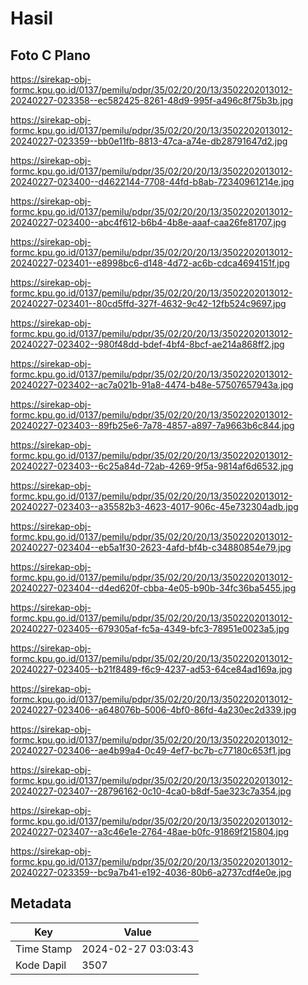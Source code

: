 # Hasil

## Foto C Plano

https://sirekap-obj-formc.kpu.go.id/0137/pemilu/pdpr/35/02/20/20/13/3502202013012-20240227-023358--ec582425-8261-48d9-995f-a496c8f75b3b.jpg

https://sirekap-obj-formc.kpu.go.id/0137/pemilu/pdpr/35/02/20/20/13/3502202013012-20240227-023359--bb0e11fb-8813-47ca-a74e-db28791647d2.jpg

https://sirekap-obj-formc.kpu.go.id/0137/pemilu/pdpr/35/02/20/20/13/3502202013012-20240227-023400--d4622144-7708-44fd-b8ab-72340961214e.jpg

https://sirekap-obj-formc.kpu.go.id/0137/pemilu/pdpr/35/02/20/20/13/3502202013012-20240227-023400--abc4f612-b6b4-4b8e-aaaf-caa26fe81707.jpg

https://sirekap-obj-formc.kpu.go.id/0137/pemilu/pdpr/35/02/20/20/13/3502202013012-20240227-023401--e8998bc6-d148-4d72-ac6b-cdca4694151f.jpg

https://sirekap-obj-formc.kpu.go.id/0137/pemilu/pdpr/35/02/20/20/13/3502202013012-20240227-023401--80cd5ffd-327f-4632-9c42-12fb524c9697.jpg

https://sirekap-obj-formc.kpu.go.id/0137/pemilu/pdpr/35/02/20/20/13/3502202013012-20240227-023402--980f48dd-bdef-4bf4-8bcf-ae214a868ff2.jpg

https://sirekap-obj-formc.kpu.go.id/0137/pemilu/pdpr/35/02/20/20/13/3502202013012-20240227-023402--ac7a021b-91a8-4474-b48e-57507657943a.jpg

https://sirekap-obj-formc.kpu.go.id/0137/pemilu/pdpr/35/02/20/20/13/3502202013012-20240227-023403--89fb25e6-7a78-4857-a897-7a9663b6c844.jpg

https://sirekap-obj-formc.kpu.go.id/0137/pemilu/pdpr/35/02/20/20/13/3502202013012-20240227-023403--6c25a84d-72ab-4269-9f5a-9814af6d6532.jpg

https://sirekap-obj-formc.kpu.go.id/0137/pemilu/pdpr/35/02/20/20/13/3502202013012-20240227-023403--a35582b3-4623-4017-906c-45e732304adb.jpg

https://sirekap-obj-formc.kpu.go.id/0137/pemilu/pdpr/35/02/20/20/13/3502202013012-20240227-023404--eb5a1f30-2623-4afd-bf4b-c34880854e79.jpg

https://sirekap-obj-formc.kpu.go.id/0137/pemilu/pdpr/35/02/20/20/13/3502202013012-20240227-023404--d4ed620f-cbba-4e05-b90b-34fc36ba5455.jpg

https://sirekap-obj-formc.kpu.go.id/0137/pemilu/pdpr/35/02/20/20/13/3502202013012-20240227-023405--679305af-fc5a-4349-bfc3-78951e0023a5.jpg

https://sirekap-obj-formc.kpu.go.id/0137/pemilu/pdpr/35/02/20/20/13/3502202013012-20240227-023405--b21f8489-f6c9-4237-ad53-64ce84ad169a.jpg

https://sirekap-obj-formc.kpu.go.id/0137/pemilu/pdpr/35/02/20/20/13/3502202013012-20240227-023406--a648076b-5006-4bf0-86fd-4a230ec2d339.jpg

https://sirekap-obj-formc.kpu.go.id/0137/pemilu/pdpr/35/02/20/20/13/3502202013012-20240227-023406--ae4b99a4-0c49-4ef7-bc7b-c77180c653f1.jpg

https://sirekap-obj-formc.kpu.go.id/0137/pemilu/pdpr/35/02/20/20/13/3502202013012-20240227-023407--28796162-0c10-4ca0-b8df-5ae323c7a354.jpg

https://sirekap-obj-formc.kpu.go.id/0137/pemilu/pdpr/35/02/20/20/13/3502202013012-20240227-023407--a3c46e1e-2764-48ae-b0fc-91869f215804.jpg

https://sirekap-obj-formc.kpu.go.id/0137/pemilu/pdpr/35/02/20/20/13/3502202013012-20240227-023359--bc9a7b41-e192-4036-80b6-a2737cdf4e0e.jpg


## Metadata

| Key        | Value               |
| ---------- | ------------------- |
| Time Stamp | 2024-02-27 03:03:43 |
| Kode Dapil | 3507                |



